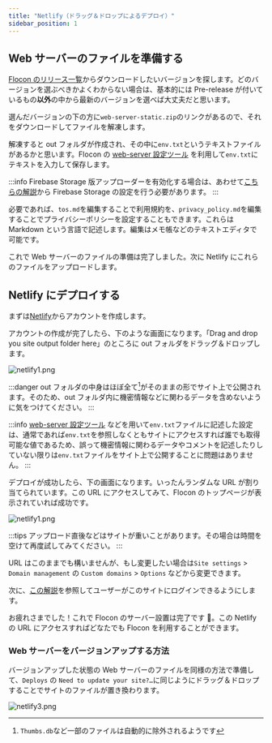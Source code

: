 ```yaml
---
title: "Netlify（ドラッグ＆ドロップによるデプロイ）"
sidebar_position: 1
---
```


## Web サーバーのファイルを準備する

[Flocon のリリース一覧](https://github.com/flocon-trpg/servers/releases)からダウンロードしたいバージョンを探します。どのバージョンを選ぶべきかよくわからない場合は、基本的には Pre-release が付いているもの**以外**の中から最新のバージョンを選べば大丈夫だと思います。

選んだバージョンの下の方に`web-server-static.zip`のリンクがあるので、それをダウンロードしてファイルを解凍します。

解凍すると out フォルダが作成され、その中に`env.txt`というテキストファイルがあるかと思います。Flocon の [web-server 設定ツール](https://tools.flocon.app/web-server) を利用して`env.txt`にテキストを入力して保存します。

:::info
Firebase Storage 版アップローダーを有効化する場合は、あわせて[こちらの解説](/docs/server/uploader/firebase_storage)から Firebase Storage の設定を行う必要があります。
:::

必要であれば、`tos.md`を編集することで利用規約を、`privacy_policy.md`を編集することでプライバシーポリシーを設定することもできます。これらは Markdown という言語で記述します。編集はメモ帳などのテキストエディタで可能です。

これで Web サーバーのファイルの準備は完了しました。次に Netlify にこれらのファイルをアップロードします。

## Netlify にデプロイする

まずは[Netlify](https://www.netlify.com/)からアカウントを作成します。

アカウントの作成が完了したら、下のような画面になります。「Drag and drop you site output folder here」のところに out フォルダをドラッグ＆ドロップします。

![netlify1.png](/img/docs/netlify/1.png)

:::danger
out フォルダの中身はほぼ全て[^1]がそのままの形でサイト上で公開されます。そのため、out フォルダ内に機密情報などに関わるデータを含めないように気をつけてください。
:::

:::info
[web-server 設定ツール](https://tools.flocon.app/web-server) などを用いて`env.txt`ファイルに記述した設定は、通常であれば`env.txt`を参照しなくともサイトにアクセスすれば誰でも取得可能な値であるため、誤って機密情報に関わるデータやコメントを記述したりしていない限りは`env.txt`ファイルをサイト上で公開することに問題はありません。
:::

デプロイが成功したら、下の画面になります。いったんランダムな URL が割り当てられています。この URL にアクセスしてみて、Flocon のトップページが表示されていれば成功です。

![netlify1.png](/img/docs/netlify/2.png)

:::tips
アップロード直後などはサイトが重いことがあります。その場合は時間を空けて再度試してみてください。
:::

URL はこのままでも構いませんが、もし変更したい場合は`Site settings` > `Domain management` の `Custom domains` > `Options` などから変更できます。

次に、[この解説](../firebase_auth.md)を参照してユーザーがこのサイトにログインできるようにします。

お疲れさまでした！これで Flocon のサーバー設置は完了です 🎉。この Netlify の URL にアクセスすればどなたでも Flocon を利用することができます。

### Web サーバーをバージョンアップする方法

バージョンアップした状態の Web サーバーのファイルを同様の方法で準備して、`Deploys` の `Need to update your site?…`に同じようにドラッグ＆ドロップすることでサイトのファイルが置き換わります。

![netlify3.png](/img/docs/netlify/3.png)

[^1]: `Thumbs.db`など一部のファイルは自動的に除外されるようです
